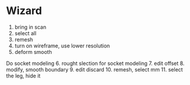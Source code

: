 Wizard
======
1. bring in scan
2. select all
3. remesh
4. turn on wireframe, use lower resolution
5. deform smooth

Do socket modeling
6. rought slection for socket modeling
7. edit offset
8. modify, smooth boundary
9. edit discard
10. remesh, select mm
11. select the leg, hide it
